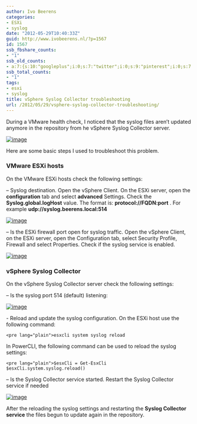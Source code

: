 ```yaml
---
author: Ivo Beerens
categories:
- ESXi
- syslog
date: "2012-05-29T10:40:33Z"
guid: http://www.ivobeerens.nl/?p=1567
id: 1567
ssb_fbshare_counts:
- "1"
ssb_old_counts:
- a:7:{s:10:"googleplus";i:0;s:7:"twitter";i:0;s:9:"pinterest";i:0;s:7:"fbshare";i:1;s:8:"linkedin";i:0;s:6:"reddit";i:0;s:6:"tumblr";i:0;}
ssb_total_counts:
- "1"
tags:
- esxi
- syslog
title: vSphere Syslog Collector troubleshooting
url: /2012/05/29/vsphere-syslog-collector-troubleshooting/
---
```


During a VMware health check, I noticed that the syslog files aren’t updated anymore in the repository from he vSphere Syslog Collector server.

[![image](http://localhost/wp-content/uploads/2012/05/image_thumb13.png "image")](http://localhost/wp-content/uploads/2012/05/image14.png)

Here are some basic steps I used to troubleshoot this problem.

### **VMware ESXi hosts**

On the VMware ESXi hosts check the following settings:

– Syslog destination. Open the vSphere Client. On the ESXi server, open the **configuration** tab and select **advanced** Settings. Check the **Syslog.global.logHost** value. The format is: **protocol://FQDN:port** . For example **udp://syslog.beerens.local:514**

[![image](http://localhost/wp-content/uploads/2012/05/image_thumb14.png "image")](http://localhost/wp-content/uploads/2012/05/image15.png)

– Is the ESXi firewall port open for syslog traffic. Open the vSphere Client, on the ESXi server, open the Configuration tab, select Security Profile, Firewall and select Properties. Check if the syslog service is enabled.

[![image](http://localhost/wp-content/uploads/2012/05/image_thumb15.png "image")](http://localhost/wp-content/uploads/2012/05/image16.png)

### <font style="font-weight: bold">vSphere Syslog Collector</font>

On the vSphere Syslog Collector server check the following settings:

– Is the syslog port 514 (default) listening:

[![image](http://localhost/wp-content/uploads/2012/05/image_thumb16.png "image")](http://localhost/wp-content/uploads/2012/05/image17.png)

\- Reload and update the syslog configuration. On the ESXi host use the following command:

```
<pre lang="plain">esxcli system syslog reload
```

In PowerCLI, the following command can be used to reload the syslog settings:

```
<pre lang="plain">$esxCli = Get-EsxCli
$esxCli.system.syslog.reload()
```

– Is the Syslog Collector service started. Restart the Syslog Collector service if needed

[![image](http://localhost/wp-content/uploads/2012/05/image_thumb17.png "image")](http://localhost/wp-content/uploads/2012/05/image18.png)

After the reloading the syslog settings and restarting the **Syslog Collector service** the files begun to update again in the repository.
